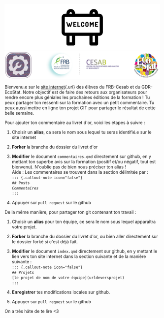 ![](data/welcome2.png)![](data/logo_tout_fondvert.png)

Bienvenu.e sur le [site internet](https://marinebnt.github.io/livretdor/){.uri} des élèves du FRB-Cesab et du GDR-EcoStat. Notre objectif est de faire des retours aux organisateurs pour rendre encore plus géniales les prochaines éditions de la formation ! Tu peux partager ton ressenti sur la formation avec un petit commentaire. Tu peux aussi mettre en ligne ton projet GIT pour partager le résultat de cette belle semaine.

Pour ajouter ton commentaire au livret d'or, voici les étapes à suivre :

1.  Choisir un **alias**, ca sera le nom sous lequel tu seras identifié.e sur le site internet

2.  **Forker** la branche du dossier du livret d'or

3.  **Modifier** le document `commentaires.qmd` directement sur github, en y mettant ton superbe avis sur la formation (positif et/ou négatif, tout est bienvenu). N'oublie pas de bien nous préciser ton alias !\
    Aide : Les commentaires se trouvent dans la section délimitée par :\
    `::: {.callout-note icon="false"}`\
    `## Posts`\
    *`Commentaires`*\
    `:::`

4.  Appuyer sur `pull request` sur le github

De la même manière, pour partager ton git contenant ton travail :

1.  Choisir un **alias** pour ton équipe, ce sera le nom sous lequel apparaîtra votre projet.

2.  **Forker** la branche du dossier du livret d'or, ou bien aller directement sur le dossier forké si c'est déjà fait.

3.  **Modifier** le document `index.qmd` directement sur github, en y mettant le lien vers ton site internet dans la section suivante et de la manière suivante :\
    `::: {.callout-note icon="false"}`\
    `## Projets`\
    `[le projet de nom de votre équipe](urldeversprojet)`\
    `:::`

4.  **Enregistrer** tes modifications locales sur github.

5.  Appuyer sur `pull request` sur le github

On a très hâte de te lire \<3
